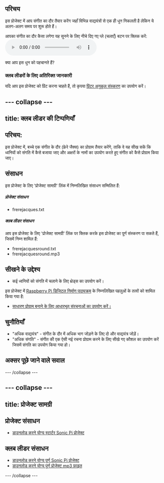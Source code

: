 ## परिचय

इस प्रोजेक्ट में आप संगीत का दौर तैयार करेंग जहाँ विभिन्न वाद्ययंत्रों से एक ही धुन निकलती है लेकिन ये अलग-अलग समय पर शुरू होते हैं।

<div id="audio-preview" class="pdf-hidden">
  आपका संगीत का दौर कैसा लगेगा यह सुनने के लिए नीचे दिए गए प्ले (चलाएँ) बटन पर क्लिक करें: <audio controls preload> <source src="resources/frerejacquesround.mp3" type="audio/mpeg"> आपका ब्राउज़र <code>audio</code> तत्व का समर्थन नहीं करता है। </audio>
</div>

क्या आप इस धुन को पहचानते हैं?

### क्लब लीडरों के लिए अतिरिक्त जानकारी

यदि आप इस प्रोजेक्ट को प्रिंट करना चाहते हैं, तो कृपया [प्रिंटर अनुकूल संस्करण](https://projects.raspberrypi.org/en/projects/musical-round/print) का उपयोग करें।

## \--- collapse \---

## title: क्लब लीडर की टिप्पणियाँ

## परिचय:

इस प्रोजेक्ट में, बच्चे एक संगीत के दौर (फ्रेरे जैक्स) का प्रोग्राम तैयार करेंगे, ताकि वे यह सीख सकें कि ध्वनियों को संगति में कैसे बजाया जाए और अक्षरों के नामों का उपयोग करते हुए संगीत को कैसे प्रोग्राम किया जाए।

## संसाधन

इस प्रोजेक्ट के लिए 'प्रोजेक्ट सामग्री' लिंक में निम्नलिखित संसाधन सम्मिलित हैं:

##### प्रोजेक्ट संसाधन

* frerejacques.txt

##### क्लब लीडर संसाधन

आप इस प्रोजेक्ट के लिए 'प्रोजेक्ट सामग्री' लिंक पर क्लिक करके इस प्रोजेक्ट का पूर्ण संस्करण पा सकते हैं, जिसमें निम्न शामिल हैं:

* frerejacquesround.txt
* frerejacquesround.mp3

## सीखने के उद्देश्य

* कई ध्वनियों को संगति में चलाने के लिए थ्रेड्स का उपयोग करें।

इस प्रोजेक्ट में [Raspberry Pi डिजिटल निर्माण पाठ्यक्रम](http://rpf.io/curriculum) के निम्नलिखित पहलुओं के तत्वों को शामिल किया गया है:

* [साधारण प्रोग्राम बनाने के लिए आधारभूत संरचनाओं का उपयोग करें।](https://www.raspberrypi.org/curriculum/programming/creator)

## चुनौतियाँ

* "अधिक वाद्ययंत्र" - संगीत के दौर में अधिक भाग जोड़ने के लिए दो और वाद्ययंत्र जोड़ें।
* "अधिक संगति" - संगीत की एक ऐसी नई रचना प्रोग्राम करने के लिए सीखे गए कौशल का उपयोग करें जिसमें संगति का उपयोग किया गया हो।

## अक्सर पूछे जाने वाले सवाल

\--- /collapse \---

## \--- collapse \---

## title: प्रोजेक्ट सामग्री

## प्रोजेक्ट संसाधन

* [डाउनलोड करने योग्य स्टार्टर Sonic Pi प्रोजेक्ट](resources/frerejacques.txt)

## क्लब लीडर संसाधन

* [डाउनलोड करने योग्य पूर्ण Sonic Pi प्रोजेक्ट](resources/frerejacquesround.txt)
* [डाउनलोड करने योग्य पूर्ण प्रोजेक्ट mp3 फ़ाइल](resources/frerejacquesround.mp3)

\--- /collapse \---